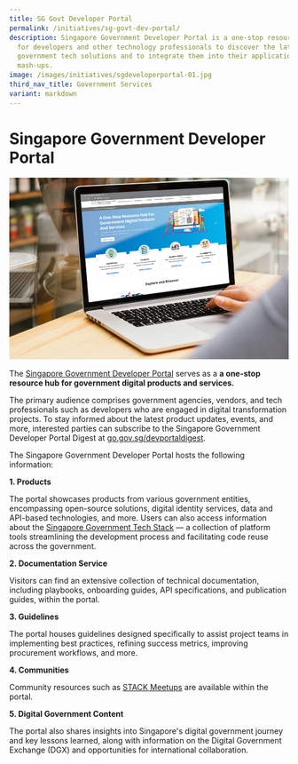 ```yaml
---
title: SG Govt Developer Portal
permalink: /initiatives/sg-govt-dev-portal/
description: Singapore Government Developer Portal is a one-stop resource site
  for developers and other technology professionals to discover the latest
  government tech solutions and to integrate them into their applications and
  mash-ups.
image: /images/initiatives/sgdeveloperportal-01.jpg
third_nav_title: Government Services
variant: markdown
---
```

# Singapore Government Developer Portal

![Singapore Government Developer Portal](/images/initiatives/sgdeveloperportal-01.jpg)

The [Singapore Government Developer Portal](https://www.developer.tech.gov.sg/) serves as a **a one-stop resource hub for government digital products and services.**

The primary audience comprises government agencies, vendors, and tech professionals such as developers who are engaged in digital transformation projects. To stay informed about the latest product updates, events, and more, interested parties can subscribe to the Singapore Government Developer Portal Digest at [go.gov.sg/devportaldigest](https://go.gov.sg/devportaldigest).

The Singapore Government Developer Portal hosts the following information:

**1. Products**

The portal showcases products from various government entities, encompassing open-source solutions, digital identity services, data and API-based technologies, and more. Users can also access information about the [Singapore Government Tech Stack](https://www.developer.tech.gov.sg/singapore-government-tech-stack) — a collection of platform tools streamlining the development process and facilitating code reuse across the government.

**2.  Documentation Service**

Visitors can find an extensive collection of technical documentation, including playbooks, onboarding guides, API specifications, and publication guides, within the portal.

**3. Guidelines**

The portal houses guidelines designed specifically to assist project teams in implementing best practices, refining success metrics, improving procurement workflows, and more.

**4. Communities**

Community resources such as [STACK Meetups](https://www.meetup.com/STACK-X-by-GovTech-Singapore/) are available within the portal.

**5. Digital Government Content**

The portal also shares insights into Singapore's digital government journey and key lessons learned, along with information on the Digital Government Exchange (DGX) and opportunities for international collaboration.